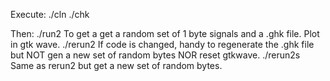 Execute:
./cln
./chk

Then:
./run2
	To get a get a random set of 1 byte signals and a .ghk file. 
        Plot in gtk wave.
./rerun2
	If code is changed, handy to regenerate the .ghk file but NOT gen 
        a new set of random bytes NOR reset gtkwave.
./rerun2s
	Same as rerun2 but get a new set of random bytes.
